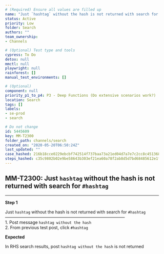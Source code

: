 ```yaml
---
# (Required) Ensure all values are filled up
name: "Just `hashtag` without the hash is not returned with search for `#hashtag`"
status: Active
priority: Low
folder: Search
authors: ""
team_ownership: 
- Channels

# (Optional) Test type and tools
cypress: To Do
detox: null
mmctl: null
playwright: null
rainforest: []
manual_test_environments: []

# (Optional)
component: null
priority_p1_to_p4: P3 - Deep Functions (Do extensive scenarios work?)
location: Search
tags: []
labels: 
- se-prod
- search

# Do not change
id: 5445609
key: MM-T2300
folder_path: channels/search
created_on: "2020-05-20T06:50:24Z"
last_updated: ""
case_hashed: 216b18cce0229ebcbf742514f737baa73a21ed04d7a7e7c2cc8c4513685ef30e51f1dca3f1c442310b6a4e3a06cde076
steps_hashed: c35c9802b02e9be58643b303ef21ea60a78f2ab8d5d7bd68485612e1fe401410b68962a6257fede7b1eff4c3c7678842
---
```


## MM-T2300: Just `hashtag` without the hash is not returned with search for `#hashtag`

---

**Step 1**

Just `hashtag` without the hash is not returned with search for `#hashtag`\
————————————————————————————\
1\. Post message `hashtag without the hash`\
2\. From previous test post, click `#hashtag`

**Expected**

In RHS search results, post `hashtag without the hash` is not returned
